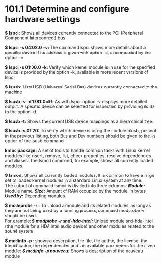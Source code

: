 # 101.1 Determine and configure hardware settings

**$ lspci:** Shows all devices currently connected to the PCI (Peripheral Component Interconnect) bus

**$ lspci -s 04:02.0 -v:** The command lspci shows more details about a specific device if its address is given with option -s, accompanied by the option -v

**$ lspci -s 01:00.0 -k:** Verify which kernel module is in use for the specified device is provided by the option -k, available in more recent versions of lspci

**$ lsusb:** Lists USB (Universal Serial Bus) devices currently connected to the machine

**$ lsusb -v -d 1781:0c9f:** As with lspci, option -v displays more detailed output. A specific device can be selected for inspection by providing its ID to the option -d.

**$ lsusb -t:** Shows the current USB device mappings as a hierarchical tree:

**$ lsusb -s 01:20:** To verify which device is using the module btusb, present in the previous listing, both Bus and Dev numbers should be given to the -s option of the lsusb command

**kmod package:** A set of tools to handle common tasks with Linux kernel modules like insert, remove, list, check properties, resolve dependencies and aliases. The lsmod command, for example, shows all currently loaded modules.

**$ lsmod:** Shows all currently loaded modules. It is common to have a large set of loaded kernel modules in a standard Linux system at any time.</br> The output of command lsmod is divided into three columns: ***Module:*** Module name. ***Size:*** Amount of RAM occupied by the module, in bytes.
***Used by:*** Depending modules.

**$ modeprobe -r <module>:** To unload a module and its related modules, as long as they are not being used by a running process, command modprobe -r should be used.</br> For example: ***$ modprobe -r snd-hda-intel:*** Unload module snd-hda-intel (the module for a HDA Intel audio device) and other modules related to the sound
system

**$ modinfo -p <module>:** shows a description, the file, the author, the license, the identification, the dependencies and the available parameters for the given module: ***$ modinfo -p nouveau:*** Shows a description of the nouveau module

